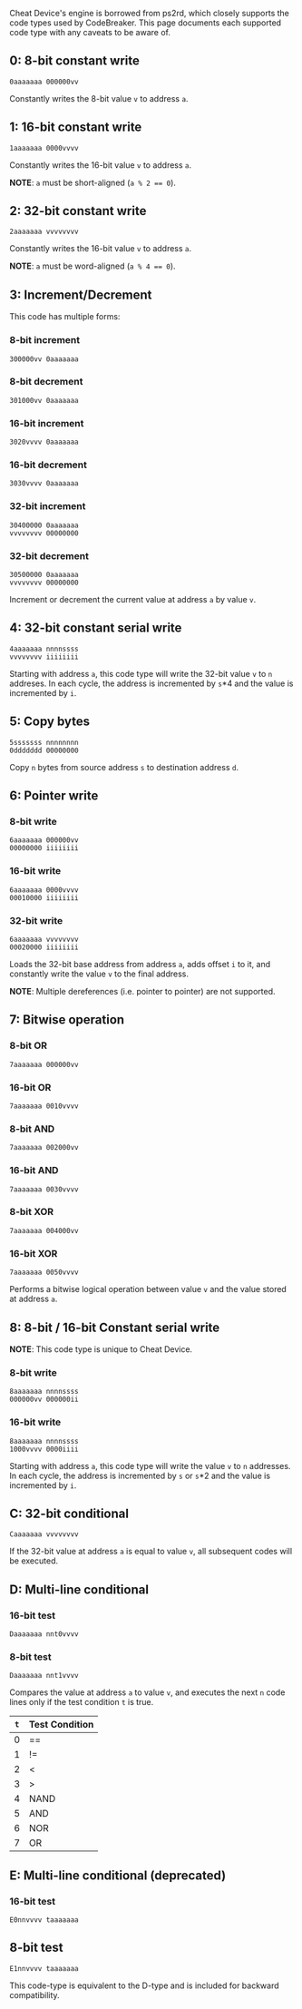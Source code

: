 Cheat Device's engine is borrowed from ps2rd, which closely supports the code types used by CodeBreaker. This page documents each supported code type with any caveats to be aware of.

## 0: 8-bit constant write
```
0aaaaaaa 000000vv
```
Constantly writes the 8-bit value `v` to address `a`.

## 1: 16-bit constant write
```
1aaaaaaa 0000vvvv
```
Constantly writes the 16-bit value `v` to address `a`.

**NOTE**: `a` must be short-aligned (`a % 2 == 0`).

## 2: 32-bit constant write
```
2aaaaaaa vvvvvvvv
```
Constantly writes the 16-bit value `v` to address `a`.

**NOTE**: `a` must be word-aligned (`a % 4 == 0`).

## 3: Increment/Decrement
This code has multiple forms:

### 8-bit increment
```
300000vv 0aaaaaaa
```

### 8-bit decrement
```
301000vv 0aaaaaaa
```

### 16-bit increment
```
3020vvvv 0aaaaaaa
```

### 16-bit decrement
```
3030vvvv 0aaaaaaa
```

### 32-bit increment
```
30400000 0aaaaaaa
vvvvvvvv 00000000
```

### 32-bit decrement
```
30500000 0aaaaaaa
vvvvvvvv 00000000
```

Increment or decrement the current value at address `a` by value `v`.

## 4: 32-bit constant serial write
```
4aaaaaaa nnnnssss
vvvvvvvv iiiiiiii
```
Starting with address `a`, this code type will write the 32-bit value `v` to `n` addreses. In each cycle, the address is incremented by `s`*4 and the value is incremented by `i`.

## 5: Copy bytes
```
5sssssss nnnnnnnn
0ddddddd 00000000
```
Copy `n` bytes from source address `s` to destination address `d`.

## 6: Pointer write

### 8-bit write
```
6aaaaaaa 000000vv
00000000 iiiiiiii
```

### 16-bit write
```
6aaaaaaa 0000vvvv
00010000 iiiiiiii
```

### 32-bit write
```
6aaaaaaa vvvvvvvv
00020000 iiiiiiii
```

Loads the 32-bit base address from address `a`, adds offset `i` to it, and constantly write the value `v` to the final address.

**NOTE**: Multiple dereferences (i.e. pointer to pointer) are not supported.

## 7: Bitwise operation

### 8-bit OR
```
7aaaaaaa 000000vv
```

### 16-bit OR
```
7aaaaaaa 0010vvvv
```

### 8-bit AND
```
7aaaaaaa 002000vv
```

### 16-bit AND
```
7aaaaaaa 0030vvvv
```

### 8-bit XOR
```
7aaaaaaa 004000vv
```

### 16-bit XOR
```
7aaaaaaa 0050vvvv
```

Performs a bitwise logical operation between value `v` and the value stored at address `a`.

## 8: 8-bit / 16-bit Constant serial write

**NOTE**: This code type is unique to Cheat Device.

### 8-bit write
```
8aaaaaaa nnnnssss
000000vv 000000ii
```

### 16-bit write
```
8aaaaaaa nnnnssss
1000vvvv 0000iiii
```

Starting with address `a`, this code type will write the value `v` to `n` addresses. In each cycle, the address is incremented by `s` or `s`*2 and the value is incremented by `i`.

## C: 32-bit conditional
```
Caaaaaaa vvvvvvvv
```

If the 32-bit value at address `a` is equal to value `v`, all subsequent codes will be executed.

## D: Multi-line conditional

### 16-bit test
```
Daaaaaaa nnt0vvvv
```

### 8-bit test
```
Daaaaaaa nnt1vvvv
```

Compares the value at address `a` to value `v`, and executes the next `n` code lines only if the test condition `t` is true.

|`t`|Test Condition|
|---|---|
|0|==|
|1|!=|
|2|<|
|3|>|
|4|NAND|
|5|AND|
|6|NOR|
|7|OR|


## E: Multi-line conditional (deprecated)

### 16-bit test
```
E0nnvvvv taaaaaaa
```

## 8-bit test
```
E1nnvvvv taaaaaaa
```

This code-type is equivalent to the D-type and is included for backward compatibility.